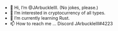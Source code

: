 - 👋 Hi, I’m @JArbuckleIII. (No jokes, please.)
- 👀 I’m interested in cryptocurrency of all types.
- 🌱 I’m currently learning Rust.
- 📫 How to reach me ... Discord JArbuckleIII#4223

<!---
JArbuckleIII/JArbuckleIII is a ✨ special ✨ repository because its `README.md` (this file) appears on your GitHub profile.
You can click the Preview link to take a look at your changes.
--->
